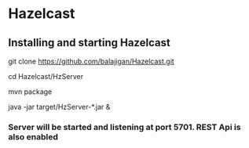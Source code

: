 # Hazelcast
## Installing and starting Hazelcast

git clone https://github.com/balajigan/Hazelcast.git

cd Hazelcast/HzServer

mvn package

java -jar target/HzServer-*.jar &

### Server will be started and listening at port 5701. REST Api is also enabled


